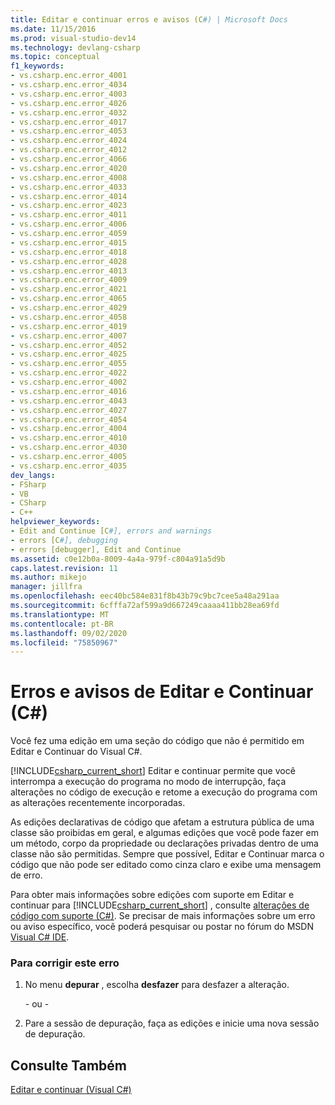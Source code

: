 ```yaml
---
title: Editar e continuar erros e avisos (C#) | Microsoft Docs
ms.date: 11/15/2016
ms.prod: visual-studio-dev14
ms.technology: devlang-csharp
ms.topic: conceptual
f1_keywords:
- vs.csharp.enc.error_4001
- vs.csharp.enc.error_4034
- vs.csharp.enc.error_4003
- vs.csharp.enc.error_4026
- vs.csharp.enc.error_4032
- vs.csharp.enc.error_4017
- vs.csharp.enc.error_4053
- vs.csharp.enc.error_4024
- vs.csharp.enc.error_4012
- vs.csharp.enc.error_4066
- vs.csharp.enc.error_4020
- vs.csharp.enc.error_4008
- vs.csharp.enc.error_4033
- vs.csharp.enc.error_4014
- vs.csharp.enc.error_4023
- vs.csharp.enc.error_4011
- vs.csharp.enc.error_4006
- vs.csharp.enc.error_4059
- vs.csharp.enc.error_4015
- vs.csharp.enc.error_4018
- vs.csharp.enc.error_4028
- vs.csharp.enc.error_4013
- vs.csharp.enc.error_4009
- vs.csharp.enc.error_4021
- vs.csharp.enc.error_4065
- vs.csharp.enc.error_4029
- vs.csharp.enc.error_4058
- vs.csharp.enc.error_4019
- vs.csharp.enc.error_4007
- vs.csharp.enc.error_4052
- vs.csharp.enc.error_4025
- vs.csharp.enc.error_4055
- vs.csharp.enc.error_4022
- vs.csharp.enc.error_4002
- vs.csharp.enc.error_4016
- vs.csharp.enc.error_4043
- vs.csharp.enc.error_4027
- vs.csharp.enc.error_4054
- vs.csharp.enc.error_4004
- vs.csharp.enc.error_4010
- vs.csharp.enc.error_4030
- vs.csharp.enc.error_4005
- vs.csharp.enc.error_4035
dev_langs:
- FSharp
- VB
- CSharp
- C++
helpviewer_keywords:
- Edit and Continue [C#], errors and warnings
- errors [C#], debugging
- errors [debugger], Edit and Continue
ms.assetid: c0e12b0a-8009-4a4a-979f-c804a91a5d9b
caps.latest.revision: 11
ms.author: mikejo
manager: jillfra
ms.openlocfilehash: eec40bc584e831f8b43b79c9bc7cee5a48a291aa
ms.sourcegitcommit: 6cfffa72af599a9d667249caaaa411bb28ea69fd
ms.translationtype: MT
ms.contentlocale: pt-BR
ms.lasthandoff: 09/02/2020
ms.locfileid: "75850967"
---
```

# <a name="edit-and-continue-errors-and-warnings-c"></a>Erros e avisos de Editar e Continuar (C#)
Você fez uma edição em uma seção do código que não é permitido em Editar e Continuar do Visual C#.  
  
 [!INCLUDE[csharp_current_short](../includes/csharp-current-short-md.md)] Editar e continuar permite que você interrompa a execução do programa no modo de interrupção, faça alterações no código de execução e retome a execução do programa com as alterações recentemente incorporadas.  
  
 As edições declarativas de código que afetam a estrutura pública de uma classe são proibidas em geral, e algumas edições que você pode fazer em um método, corpo da propriedade ou declarações privadas dentro de uma classe não são permitidas. Sempre que possível, Editar e Continuar marca o código que não pode ser editado como cinza claro e exibe uma mensagem de erro.  
  
 Para obter mais informações sobre edições com suporte em Editar e continuar para [!INCLUDE[csharp_current_short](../includes/csharp-current-short-md.md)] , consulte [alterações de código com suporte (C#)](../debugger/supported-code-changes-csharp.md). Se precisar de mais informações sobre um erro ou aviso específico, você poderá pesquisar ou postar no fórum do MSDN [Visual C# IDE](https://social.msdn.microsoft.com/Forums/en-US/csharpide/threads).  
  
### <a name="to-correct-this-error"></a>Para corrigir este erro  
  
1. No menu **depurar** , escolha **desfazer** para desfazer a alteração.  
  
     - ou -  
  
2. Pare a sessão de depuração, faça as edições e inicie uma nova sessão de depuração.  
  
## <a name="see-also"></a>Consulte Também  
 [Editar e continuar (Visual C#)](../debugger/edit-and-continue-visual-csharp.md)
